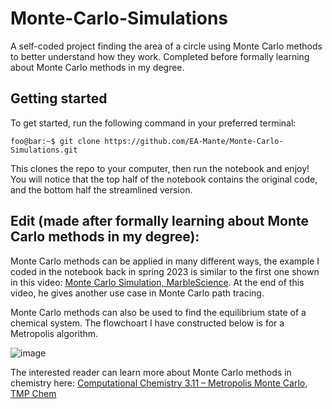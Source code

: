 # Monte-Carlo-Simulations
A self-coded project finding the area of a circle using Monte Carlo methods to better understand how they work. Completed before formally learning about Monte Carlo methods in my degree.

## Getting started

To get started, run the following command in your preferred terminal:

```console
foo@bar:~$ git clone https://github.com/EA-Mante/Monte-Carlo-Simulations.git
```
This clones the repo to your computer, then run the notebook and enjoy! You will notice that the top half of the notebook contains the original code, and the bottom half the streamlined version.

## Edit (made after formally learning about Monte Carlo methods in my degree):

Monte Carlo methods can be applied in many different ways, the example I coded in the notebook back in spring 2023 is similar to the first one shown in this video: [Monte Carlo Simulation, MarbleScience](https://www.youtube.com/watch?v=7ESK5SaP-bc). At the end of this video, he gives another use case in Monte Carlo path tracing.

Monte Carlo methods can also be used to find the equilibrium state of a chemical system. The flowchoart I have constructed below is for a Metropolis algorithm.

![image](https://github.com/user-attachments/assets/3be552b2-93f5-45a0-b295-cfafbaa04300)

The interested reader can learn more about Monte Carlo methods in chemistry here: [Computational Chemistry 3.11 – Metropolis Monte Carlo, TMP Chem](https://www.youtube.com/watch?v=xVvUFB5Hk-g)
